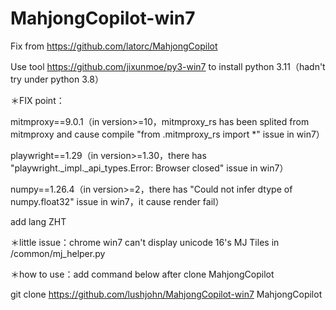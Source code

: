 # MahjongCopilot-win7

Fix from https://github.com/latorc/MahjongCopilot

Use tool https://github.com/jixunmoe/py3-win7 to install python 3.11（hadn't try under python 3.8）

＊FIX point：

mitmproxy==9.0.1（in version>=10，mitmproxy_rs has been splited from mitmproxy and cause compile "from .mitmproxy_rs import *" issue in win7）

playwright==1.29（in version>=1.30，there has "playwright._impl._api_types.Error: Browser closed" issue in win7）

numpy==1.26.4（in version>=2，there has "Could not infer dtype of numpy.float32" issue in win7，it cause render fail）

add lang ZHT

＊little issue：chrome win7 can't display unicode 16's MJ Tiles in /common/mj_helper.py

＊how to use：add command below after clone MahjongCopilot

git clone https://github.com/lushjohn/MahjongCopilot-win7 MahjongCopilot

